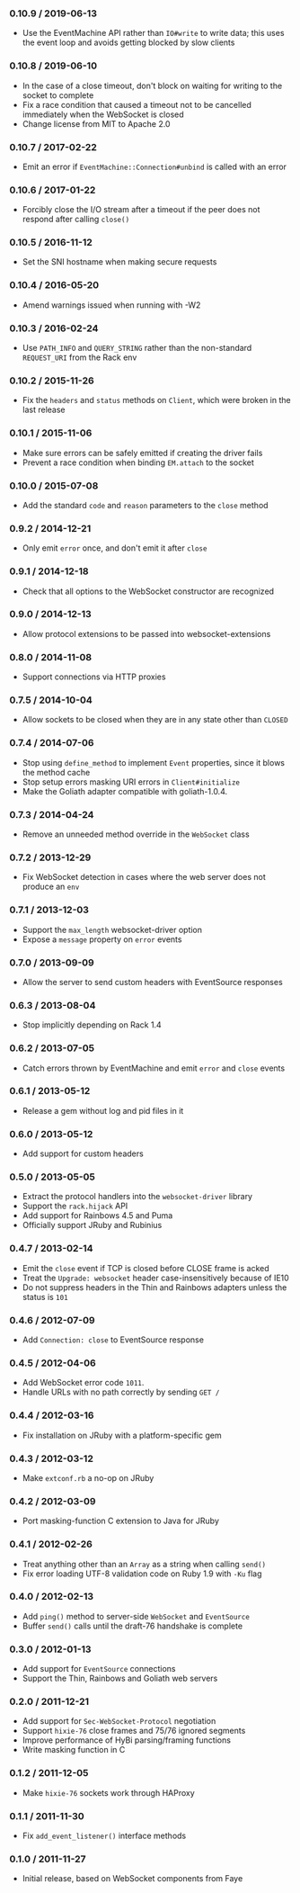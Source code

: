 ### 0.10.9 / 2019-06-13

- Use the EventMachine API rather than `IO#write` to write data; this uses the
  event loop and avoids getting blocked by slow clients

### 0.10.8 / 2019-06-10

- In the case of a close timeout, don't block on waiting for writing to the
  socket to complete
- Fix a race condition that caused a timeout not to be cancelled immediately
  when the WebSocket is closed
- Change license from MIT to Apache 2.0

### 0.10.7 / 2017-02-22

- Emit an error if `EventMachine::Connection#unbind` is called with an error

### 0.10.6 / 2017-01-22

- Forcibly close the I/O stream after a timeout if the peer does not respond
  after calling `close()`

### 0.10.5 / 2016-11-12

- Set the SNI hostname when making secure requests

### 0.10.4 / 2016-05-20

- Amend warnings issued when running with -W2

### 0.10.3 / 2016-02-24

- Use `PATH_INFO` and `QUERY_STRING` rather than the non-standard `REQUEST_URI`
  from the Rack env

### 0.10.2 / 2015-11-26

- Fix the `headers` and `status` methods on `Client`, which were broken in the
  last release

### 0.10.1 / 2015-11-06

- Make sure errors can be safely emitted if creating the driver fails
- Prevent a race condition when binding `EM.attach` to the socket

### 0.10.0 / 2015-07-08

- Add the standard `code` and `reason` parameters to the `close` method

### 0.9.2 / 2014-12-21

- Only emit `error` once, and don't emit it after `close`

### 0.9.1 / 2014-12-18

- Check that all options to the WebSocket constructor are recognized

### 0.9.0 / 2014-12-13

- Allow protocol extensions to be passed into websocket-extensions

### 0.8.0 / 2014-11-08

- Support connections via HTTP proxies

### 0.7.5 / 2014-10-04

- Allow sockets to be closed when they are in any state other than `CLOSED`

### 0.7.4 / 2014-07-06

- Stop using `define_method` to implement `Event` properties, since it blows the
  method cache
- Stop setup errors masking URI errors in `Client#initialize`
- Make the Goliath adapter compatible with goliath-1.0.4.

### 0.7.3 / 2014-04-24

- Remove an unneeded method override in the `WebSocket` class

### 0.7.2 / 2013-12-29

- Fix WebSocket detection in cases where the web server does not produce an
  `env`

### 0.7.1 / 2013-12-03

- Support the `max_length` websocket-driver option
- Expose a `message` property on `error` events

### 0.7.0 / 2013-09-09

- Allow the server to send custom headers with EventSource responses

### 0.6.3 / 2013-08-04

- Stop implicitly depending on Rack 1.4

### 0.6.2 / 2013-07-05

- Catch errors thrown by EventMachine and emit `error` and `close` events

### 0.6.1 / 2013-05-12

- Release a gem without log and pid files in it

### 0.6.0 / 2013-05-12

- Add support for custom headers

### 0.5.0 / 2013-05-05

- Extract the protocol handlers into the `websocket-driver` library
- Support the `rack.hijack` API
- Add support for Rainbows 4.5 and Puma
- Officially support JRuby and Rubinius

### 0.4.7 / 2013-02-14

- Emit the `close` event if TCP is closed before CLOSE frame is acked
- Treat the `Upgrade: websocket` header case-insensitively because of IE10
- Do not suppress headers in the Thin and Rainbows adapters unless the status is
  `101`

### 0.4.6 / 2012-07-09

- Add `Connection: close` to EventSource response

### 0.4.5 / 2012-04-06

- Add WebSocket error code `1011`.
- Handle URLs with no path correctly by sending `GET /`

### 0.4.4 / 2012-03-16

- Fix installation on JRuby with a platform-specific gem

### 0.4.3 / 2012-03-12

- Make `extconf.rb` a no-op on JRuby

### 0.4.2 / 2012-03-09

- Port masking-function C extension to Java for JRuby

### 0.4.1 / 2012-02-26

- Treat anything other than an `Array` as a string when calling `send()`
- Fix error loading UTF-8 validation code on Ruby 1.9 with `-Ku` flag

### 0.4.0 / 2012-02-13

- Add `ping()` method to server-side `WebSocket` and `EventSource`
- Buffer `send()` calls until the draft-76 handshake is complete

### 0.3.0 / 2012-01-13

- Add support for `EventSource` connections
- Support the Thin, Rainbows and Goliath web servers

### 0.2.0 / 2011-12-21

- Add support for `Sec-WebSocket-Protocol` negotiation
- Support `hixie-76` close frames and 75/76 ignored segments
- Improve performance of HyBi parsing/framing functions
- Write masking function in C

### 0.1.2 / 2011-12-05

- Make `hixie-76` sockets work through HAProxy

### 0.1.1 / 2011-11-30

- Fix `add_event_listener()` interface methods

### 0.1.0 / 2011-11-27

- Initial release, based on WebSocket components from Faye
